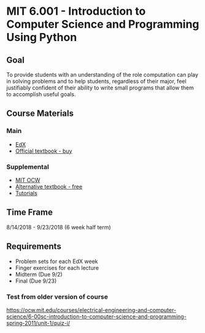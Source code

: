 # MIT 6.001 - Introduction to Computer Science and Programming Using Python

## Goal

To provide students with an understanding of the role computation can play in solving problems and to help students, regardless of their major, feel justifiably confident of their ability to write small programs that allow them to accomplish useful goals.

## Course Materials

### Main

- [EdX](https://courses.edx.org/courses/course-v1:MITx+6.00.1x+2T2017_2/course/)
- [Official textbook - buy](https://www.amazon.com/Introduction-Computation-Programming-Using-Python/dp/0262529629/ref=pd_lpo_sbs_14_t_0?_encoding=UTF8&psc=1&refRID=PA4WJEFRBT09HDKVTWMQ)

### Supplemental

- [MIT OCW](https://ocw.mit.edu/courses/electrical-engineering-and-computer-science/6-0001-introduction-to-computer-science-and-programming-in-python-fall-2016/index.htm)
- [Alternative textbook - free](http://greenteapress.com/wp/think-python-2e/)
- [Tutorials](https://plus.google.com/u/0/106151843486000968534)

## Time Frame

8/14/2018 - 9/23/2018 (6 week half term)

## Requirements

- Problem sets for each EdX week
- Finger exercises for each lecture
- Midterm (Due 9/2)
- Final (Due 9/23)

### Test from older version of course

https://ocw.mit.edu/courses/electrical-engineering-and-computer-science/6-00sc-introduction-to-computer-science-and-programming-spring-2011/unit-1/quiz-i/